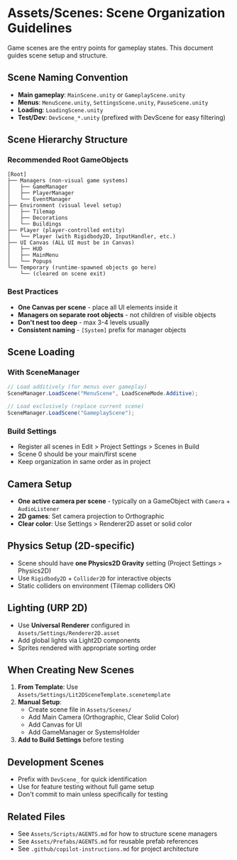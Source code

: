# Assets/Scenes: Scene Organization Guidelines

Game scenes are the entry points for gameplay states. This document guides scene setup and structure.

## Scene Naming Convention
- **Main gameplay**: `MainScene.unity` or `GameplayScene.unity`
- **Menus**: `MenuScene.unity`, `SettingsScene.unity`, `PauseScene.unity`
- **Loading**: `LoadingScene.unity`
- **Test/Dev**: `DevScene_*.unity` (prefixed with DevScene for easy filtering)

## Scene Hierarchy Structure

### Recommended Root GameObjects
```
[Root]
├── Managers (non-visual game systems)
│   ├── GameManager
│   ├── PlayerManager
│   └── EventManager
├── Environment (visual level setup)
│   ├── Tilemap
│   ├── Decorations
│   └── Buildings
├── Player (player-controlled entity)
│   └── Player (with Rigidbody2D, InputHandler, etc.)
├── UI Canvas (ALL UI must be in Canvas)
│   ├── HUD
│   ├── MainMenu
│   └── Popups
└── Temporary (runtime-spawned objects go here)
    └── (cleared on scene exit)
```

### Best Practices
- **One Canvas per scene** - place all UI elements inside it
- **Managers on separate root objects** - not children of visible objects
- **Don't nest too deep** - max 3-4 levels usually
- **Consistent naming** - `[System]` prefix for manager objects

## Scene Loading

### With SceneManager
```csharp
// Load additively (for menus over gameplay)
SceneManager.LoadScene("MenuScene", LoadSceneMode.Additive);

// Load exclusively (replace current scene)
SceneManager.LoadScene("GameplayScene");
```

### Build Settings
- Register all scenes in Edit > Project Settings > Scenes in Build
- Scene 0 should be your main/first scene
- Keep organization in same order as in project

## Camera Setup

- **One active camera per scene** - typically on a GameObject with `Camera` + `AudioListener`
- **2D games**: Set camera projection to Orthographic
- **Clear color**: Use Settings > Renderer2D asset or solid color

## Physics Setup (2D-specific)

- Scene should have **one Physics2D Gravity** setting (Project Settings > Physics2D)
- Use `Rigidbody2D` + `Collider2D` for interactive objects
- Static colliders on environment (Tilemap colliders OK)

## Lighting (URP 2D)

- Use **Universal Renderer** configured in `Assets/Settings/Renderer2D.asset`
- Add global lights via Light2D components
- Sprites rendered with appropriate sorting order

## When Creating New Scenes

1. **From Template**: Use `Assets/Settings/Lit2DSceneTemplate.scenetemplate`
2. **Manual Setup**:
   - Create scene file in `Assets/Scenes/`
   - Add Main Camera (Orthographic, Clear Solid Color)
   - Add Canvas for UI
   - Add GameManager or SystemsHolder
3. **Add to Build Settings** before testing

## Development Scenes

- Prefix with `DevScene_` for quick identification
- Use for feature testing without full game setup
- Don't commit to main unless specifically for testing

## Related Files
- See `Assets/Scripts/AGENTS.md` for how to structure scene managers
- See `Assets/Prefabs/AGENTS.md` for reusable prefab references
- See `.github/copilot-instructions.md` for project architecture
